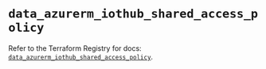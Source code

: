 # `data_azurerm_iothub_shared_access_policy`

Refer to the Terraform Registry for docs: [`data_azurerm_iothub_shared_access_policy`](https://registry.terraform.io/providers/hashicorp/azurerm/3.92.0/docs/data-sources/iothub_shared_access_policy).
